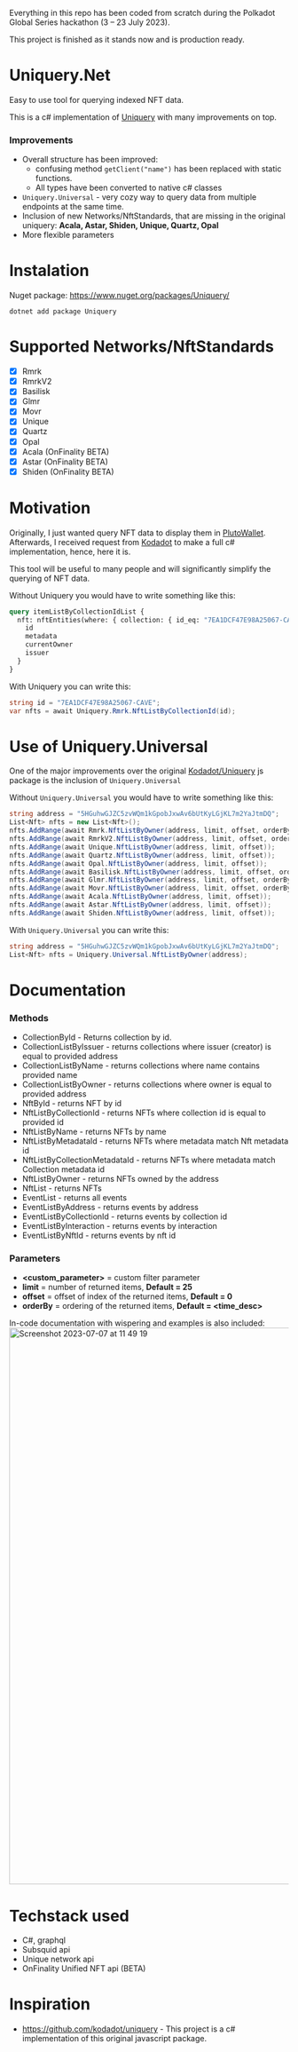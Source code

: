 Everything in this repo has been coded from scratch during the Polkadot Global Series hackathon (3 – 23 July 2023).

This project is finished as it stands now and is production ready.

# Uniquery.Net

Easy to use tool for querying indexed NFT data.

This is a c# implementation of [Uniquery](https://github.com/kodadot/uniquery) with many improvements on top.

### Improvements

- Overall structure has been improved:
    - confusing method `getClient("name")` has been replaced with static functions.
    - All types have been converted to native c# classes
- `Uniquery.Universal` - very cozy way to query data from multiple endpoints at the same time.
- Inclusion of new Networks/NftStandards, that are missing in the original uniquery: **Acala, Astar, Shiden, Unique, Quartz, Opal**
- More flexible parameters

# Instalation

Nuget package: https://www.nuget.org/packages/Uniquery/
```
dotnet add package Uniquery
```

# Supported Networks/NftStandards

- [x] Rmrk
- [x] RmrkV2
- [x] Basilisk
- [x] Glmr
- [x] Movr
- [x] Unique
- [x] Quartz
- [x] Opal
- [x] Acala (OnFinality BETA)
- [x] Astar (OnFinality BETA)
- [x] Shiden (OnFinality BETA)

# Motivation

Originally, I just wanted query NFT data to display them in [PlutoWallet](https://github.com/RostislavLitovkin/PlutoWallet). Afterwards, I received request from [Kodadot](https://github.com/kodadot) to make a full c# implementation, hence, here it is.

This tool will be useful to many people and will significantly simplify the querying of NFT data.

Without Uniquery you would have to write something like this:

```GraphQL
query itemListByCollectionIdList {
  nft: nftEntities(where: { collection: { id_eq: "7EA1DCF47E98A25067-CAVE" }}) {
    id
    metadata
    currentOwner
    issuer
  }
}
```
With Uniquery you can write this:

```C#
string id = "7EA1DCF47E98A25067-CAVE";
var nfts = await Uniquery.Rmrk.NftListByCollectionId(id);
```

# Use of Uniquery.Universal

One of the major improvements over the original [Kodadot/Uniquery](https://github.com/kodadot/uniquery) js package is the inclusion of
`Uniquery.Universal`

Without `Uniquery.Universal` you would have to write something like this:

```C#
string address = "5HGuhwGJZC5zvWQm1kGpobJxwAv6bUtKyLGjKL7m2YaJtmDQ";
List<Nft> nfts = new List<Nft>();
nfts.AddRange(await Rmrk.NftListByOwner(address, limit, offset, orderBy, forSale, eventsLimit));
nfts.AddRange(await RmrkV2.NftListByOwner(address, limit, offset, orderBy, forSale, eventsLimit));
nfts.AddRange(await Unique.NftListByOwner(address, limit, offset));
nfts.AddRange(await Quartz.NftListByOwner(address, limit, offset));
nfts.AddRange(await Opal.NftListByOwner(address, limit, offset));
nfts.AddRange(await Basilisk.NftListByOwner(address, limit, offset, orderBy, forSale, eventsLimit));
nfts.AddRange(await Glmr.NftListByOwner(address, limit, offset, orderBy, forSale, eventsLimit));
nfts.AddRange(await Movr.NftListByOwner(address, limit, offset, orderBy, forSale, eventsLimit));
nfts.AddRange(await Acala.NftListByOwner(address, limit, offset));
nfts.AddRange(await Astar.NftListByOwner(address, limit, offset));
nfts.AddRange(await Shiden.NftListByOwner(address, limit, offset));
```
With `Uniquery.Universal` you can write this:
```C#
string address = "5HGuhwGJZC5zvWQm1kGpobJxwAv6bUtKyLGjKL7m2YaJtmDQ";
List<Nft> nfts = Uniquery.Universal.NftListByOwner(address);
```

# Documentation

### Methods
- CollectionById - Returns collection by id.
- CollectionListByIssuer - returns collections where issuer (creator) is equal to provided address
- CollectionListByName - returns collections where name contains provided name
- CollectionListByOwner - returns collections where owner is equal to provided address
- NftById - returns NFT by id
- NftListByCollectionId - returns NFTs where collection id is equal to provided id
- NftListByName - returns NFTs by name
- NftListByMetadataId - returns NFTs where metadata match Nft metadata id
- NftListByCollectionMetadataId - returns NFTs where metadata match Collection metadata id
- NftListByOwner - returns NFTs owned by the address
- NftList - returns NFTs
- EventList - returns all events
- EventListByAddress - returns events by address
- EventListByCollectionId - returns events by collection id
- EventListByInteraction - returns events by interaction
- EventListByNftId - returns events by nft id

### Parameters
- **<custom_parameter>** = custom filter parameter
- **limit** = number of returned items, **Default = 25**
- **offset** = offset of index of the returned items, **Default = 0**
- **orderBy** = ordering of the returned items, **Default = <time_desc>**

In-code documentation with wispering and examples is also included:
<img width="1003" alt="Screenshot 2023-07-07 at 11 49 19" src="https://github.com/RostislavLitovkin/Uniquery.Net/assets/77352013/d543d139-d508-4e90-a497-34b3e0b18785">

# Techstack used
- C#, graphql
- Subsquid api
- Unique network api
- OnFinality Unified NFT api (BETA)

# Inspiration

- https://github.com/kodadot/uniquery - This project is a c# implementation of this original javascript package.
